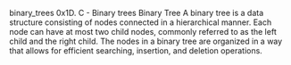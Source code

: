 binary_trees
0x1D. C - Binary trees
Binary Tree
A binary tree is a data structure consisting of nodes connected in a hierarchical manner. Each node can have at most two child nodes, commonly referred to as the left child and the right child. The nodes in a binary tree are organized in a way that allows for efficient searching, insertion, and deletion operations.
